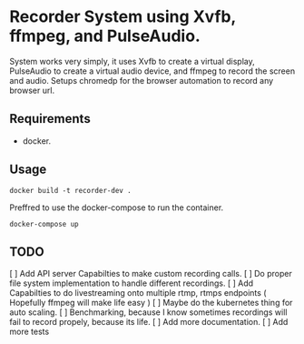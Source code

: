 # Recorder System using Xvfb, ffmpeg, and PulseAudio.

System works very simply, it uses Xvfb to create a virtual display, PulseAudio to create a virtual audio device, and ffmpeg to record the screen and audio. Setups chromedp for the browser automation to record any browser url.

## Requirements

- docker.

## Usage

```base
docker build -t recorder-dev .
```

Preffred to use the docker-compose to run the container.

```base
docker-compose up
```

## TODO

[ ] Add API server Capabilties to make custom recording calls.
[ ] Do proper file system implementation to handle different recordings.
[ ] Add Capabilties to do livestreaming onto multiple rtmp, rtmps endpoints ( Hopefully ffmpeg will make life easy )
[ ] Maybe do the kubernetes thing for auto scaling.
[ ] Benchmarking, because I know sometimes recordings will fail to record propely, because its life.
[ ] Add more documentation.
[ ] Add more tests
